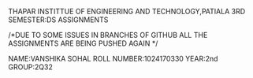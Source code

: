   THAPAR INSTITTUE OF ENGINEERING AND TECHNOLOGY,PATIALA
  3RD SEMESTER:DS ASSIGNMENTS

/*DUE TO SOME ISSUES IN BRANCHES OF GITHUB ALL THE ASSIGNMENTS ARE BEING PUSHED AGAIN */


NAME:VANSHIKA SOHAL
ROLL NUMBER:1024170330
YEAR:2nd
GROUP:2Q32
